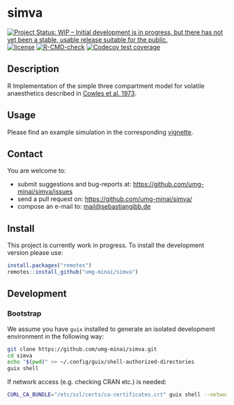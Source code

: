# simva

<!-- badges: start -->
[![Project Status: WIP – Initial development is in progress, but there has not yet been a stable, usable release suitable for the public.](https://www.repostatus.org/badges/latest/wip.svg)](https://www.repostatus.org/#wip)
[![license](https://img.shields.io/badge/license-GPL%20%28%3E=%203%29-brightgreen.svg?style=flat)](https://www.gnu.org/licenses/gpl-3.0.html)
[![R-CMD-check](https://github.com/umg-minai/simva/actions/workflows/R-CMD-check.yaml/badge.svg)](https://github.com/umg-minai/simva/actions/workflows/R-CMD-check.yaml)
[![Codecov test coverage](https://codecov.io/gh/umg-minai/simva/branch/main/graph/badge.svg)](https://app.codecov.io/gh/umg-minai/simva?branch=main)
<!-- badges: end -->

## Description

R Implementation of the simple three compartment model for volatile
anaesthetics described in
[Cowles et al. 1973](https://doi.org/10.1016/0010-4825(73)90004-8).

## Usage

Please find an example simulation in the corresponding
[vignette](https://umg-minai.github.io/simva/articles/cowles1973.html).

## Contact

You are welcome to:

* submit suggestions and bug-reports at: <https://github.com/umg-minai/simva/issues>
* send a pull request on: <https://github.com/umg-minai/simva/>
* compose an e-mail to: <mail@sebastiangibb.de>

## Install

This project is currently work in progress. To install the development version
please use:

```r
install.packages("remotes")
remotes::install_github("umg-minai/simva")
```

## Development

### Bootstrap

We assume you have `guix` installed to generate an isolated development
environment in the following way:

```bash
git clone https://github.com/umg-minai/simva.git
cd simva
echo "$(pwd)" >> ~/.config/guix/shell-authorized-directories
guix shell
```

If network access (e.g. checking CRAN etc.) is needed:

```bash
CURL_CA_BUNDLE="/etc/ssl/certs/ca-certificates.crt" guix shell --network
```
